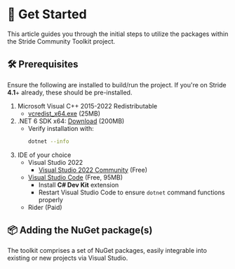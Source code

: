 # 🚀 Get Started

This article guides you through the initial steps to utilize the packages within the Stride Community Toolkit project.

## 🛠️ Prerequisites

Ensure the following are installed to build/run the project. If you're on Stride **4.1**+ already, these should be pre-installed.

1. Microsoft Visual C++ 2015-2022 Redistributable
   - [vcredist_x64.exe](https://aka.ms/vs/17/release/vc_redist.x64.exe) (25MB)
1. .NET 6 SDK x64: [Download](https://dotnet.microsoft.com/en-us/download) (200MB)
   - Verify installation with:
        ```bash
        dotnet --info
        ```
1. IDE of your choice
   - Visual Studio 2022
      - [Visual Studio 2022 Community](https://visualstudio.microsoft.com/vs/) (Free)
   - [Visual Studio Code](https://code.visualstudio.com/) (Free, 95MB)
      - Install **C# Dev Kit** extension 
      - Restart Visual Studio Code to ensure `dotnet` command functions properly
   - Rider (Paid)

## 📦 Adding the NuGet package(s)

The toolkit comprises a set of NuGet packages, easily integrable into existing or new projects via Visual Studio.